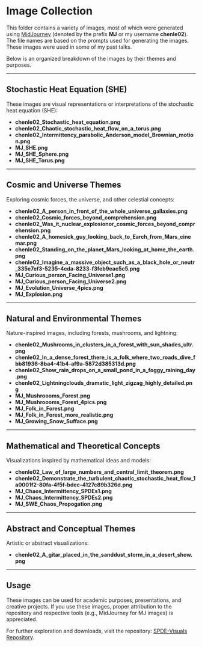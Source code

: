 # Image Collection

This folder contains a variety of images, most of which were generated using [MidJourney](https://en.wikipedia.org/wiki/Midjourney) (denoted by the prefix **MJ** or my username **chenle02**). The file names are based on the prompts used for generating the images. These images were used in some of my past talks. 

Below is an organized breakdown of the images by their themes and purposes.

---

## **Stochastic Heat Equation (SHE)**
These images are visual representations or interpretations of the stochastic heat equation (SHE):
- **chenle02_Stochastic_heat_equation.png**
- **chenle02_Chaotic_stochastic_heat_flow_on_a_torus.png**
- **chenle02_Intermittency_parabolic_Anderson_model_Brownian_motion.png**
- **MJ_SHE.png**
- **MJ_SHE_Sphere.png**
- **MJ_SHE_Torus.png**

---

## **Cosmic and Universe Themes**
Exploring cosmic forces, the universe, and other celestial concepts:
- **chenle02_A_person_in_front_of_the_whole_universe_gallaxies.png**
- **chenle02_Cosmic_forces_beyond_comprehension.png**
- **chenle02_Was_it_nuclear_explosionor_cosmic_forces_beyond_comprehension.png**
- **chenle02_A_homesick_guy_looking_back_to_Earch_from_Mars_cinemar.png**
- **chenle02_Standing_on_the_planet_Mars_looking_at_home_the_earth.png**
- **chenle02_Imagine_a_massive_object_such_as_a_black_hole_or_neutr_335e7ef3-5235-4cda-8233-f3feb9eac5c5.png**
- **MJ_Curious_person_Facing_Universe1.png**
- **MJ_Curious_person_Facing_Universe2.png**
- **MJ_Evolution_Universe_4pics.png**
- **MJ_Explosion.png**

---

## **Natural and Environmental Themes**
Nature-inspired images, including forests, mushrooms, and lightning:
- **chenle02_Mushrooms_in_clusters_in_a_forest_with_sun_shades_ultr.png**
- **chenle02_In_a_dense_forest_there_is_a_folk_where_two_roads_dive_fbb81936-8ba4-41b4-af9a-5872d385313d.png**
- **chenle02_Show_rain_drops_on_a_small_pond_in_a_foggy_raining_day.png**
- **chenle02_Lightningclouds_dramatic_light_zigzag_highly_detailed.png**
- **MJ_Mushroooms_Forest.png**
- **MJ_Mushroooms_Forest_4pics.png**
- **MJ_Folk_in_Forest.png**
- **MJ_Folk_in_Forest_more_realistic.png**
- **MJ_Growing_Snow_Sufface.png**

---

## **Mathematical and Theoretical Concepts**
Visualizations inspired by mathematical ideas and models:
- **chenle02_Law_of_large_numbers_and_central_limit_theorem.png**
- **chenle02_Demonstrate_the_turbulent_chaotic_stochastic_heat_flow_1a0001f2-80fa-4f5f-bdec-4127c89b326d.png**
- **MJ_Chaos_Intermittency_SPDEs1.png**
- **MJ_Chaos_Intermittency_SPDEs2.png**
- **MJ_SWE_Chaos_Propogation.png**

---

## **Abstract and Conceptual Themes**
Artistic or abstract visualizations:
- **chenle02_A_gitar_placed_in_the_sanddust_storm_in_a_desert_show.png**

---

## Usage
These images can be used for academic purposes, presentations, and creative projects. If you use these images, proper attribution to the repository and respective tools (e.g., MidJourney for MJ images) is appreciated.

For further exploration and downloads, visit the repository: [SPDE-Visuals Repository](https://github.com/SPDEngine/SPDE-Visuals).


